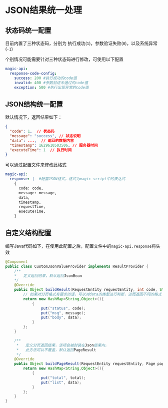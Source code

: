 # JSON结果统一处理


## 状态码统一配置

目前内置了三种状态码，分别为 执行成功(`1`)，参数验证失败(`0`)，以及系统异常(`-1`)

个别情况可能需要针对三种状态码进行修改，可使用以下配置
```yml
magic-api:
  response-code-config:
    success: 200 #执行成功的code值
    invalid: 400 #参数验证未通过的code值
    exception: 500 #执行出现异常的code值
```


## JSON结构统一配置

默认情况下，返回结果如下：

```json
{
  "code": 1,  // 状态码
  "message": "success", // 状态说明
  "data": ...,  // 返回的数据内容
  "timestamp": 1629610503506, // 服务器时间
  "executeTime": 1  // 执行时间
}
```
可以通过配置文件来修改此格式

```yml
magic-api:
  response: |- #配置JSON格式，格式为magic-script中的表达式
    {
      code: code,
      message: message,
      data,
      timestamp,
      requestTime,
      executeTime,
    }
```

## 自定义结构配置

编写Java代码如下，在使用此配置之后，配置文件中的`magic-api.response`将失效
```java
@Component
public class CustomJsonValueProvider implements ResultProvider {
    /**
    *   定义返回结果，默认返回JsonBean
    */
	@Override
	public Object buildResult(RequestEntity requestEntity, int code, String message, Object data) {
        // 如果对分页格式有要求的话，可以对data的类型进行判断，进而返回不同的格式
		return new HashMap<String,Object>(){
			{
				put("status", code);
				put("msg", message);
				put("body", data);
			}
		};
	}

	/**
	 *   定义分页返回结果，该项会被封装在Json结果内，
	 *   此方法可以不覆盖，默认返回PageResult
	 */
	@Override
	public Object buildPageResult(RequestEntity requestEntity, Page page, long total, List<Map<String, Object>> data) {
		return new HashMap<String,Object>(){
			{
				put("total", total);
				put("list", data);
			}
		};
	}
}
```